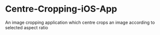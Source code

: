 # Centre-Cropping-iOS-App
An image cropping application which centre crops an image according to selected aspect ratio
